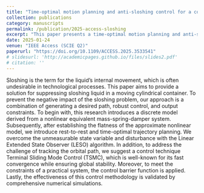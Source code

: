 ```yaml
---
title: "Time-optimal motion planning and anti-sloshing control for a container under disturbances"
collection: publications
category: manuscripts
permalink: /publication/2025-access-sloshing
excerpt: "This paper presents a time-optimal motion planning and anti-sloshing control strategy for containers under external disturbances."
date: 2025-01-24
venue: "IEEE Access (SCIE Q2)"
paperurl: "https://doi.org/10.1109/ACCESS.2025.3533541"
# slidesurl: 'http://academicpages.github.io/files/slides2.pdf'
# citation: ''
---
```

Sloshing is the term for the liquid’s internal movement, which is often undesirable in technological processes. This paper aims to provide a solution for suppressing sloshing liquid in a moving cylindrical container. To prevent the negative impact of the sloshing problem, our approach is a combination of generating a desired path, robust control, and output constraints. To begin with, this research introduces a discrete model derived from a nonlinear equivalent mass-spring-damper system. Subsequently, after establishing the flatness of the approximate nonlinear model, we introduce rest-to-rest and time-optimal trajectory planning. We overcome the unmeasurable state variable and disturbance with the Linear Extended State Observer (LESO) algorithm. In addition, to address the challenge of tracking the orbital path, we suggest a control technique Terminal Sliding Mode Control (TSMC), which is well-known for its fast convergence while ensuring global stability. Moreover, to meet the constraints of a practical system, the control barrier function is applied. Lastly, the effectiveness of this control methodology is validated by comprehensive numerical simulations.